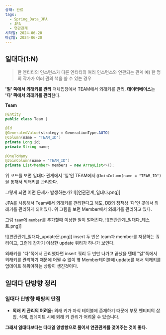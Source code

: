 ```yaml
---
상태: 완료
tags:
  - Spring_Data_JPA
  - JPA
  - 연관관계
시작일: 2024-06-20
마감일: 2024-06-20
---
```


## 일대다(1:N)
> 한 엔티티의 인스턴스가 다른 엔티티의 여러 인스턴스와 연관되는 관계
> 예) 한 명의 작가가 여러 권의 책을 쓸 수 있는 경우


**'일' 쪽에서 외래키를 관리**
객체입장에서 TEAM에서 외래키를 관리, **데이터베이스는 '다' 쪽에서 외래키를 관리**한다.

**Team**
```java
@Entity  
public class Team {  
  
@Id  
@GeneratedValue(strategy = GenerationType.AUTO)  
@Column(name = "TEAM_ID")  
private Long id;  
private String name;  
  
@OneToMany  
@JoinColumn(name = "TEAM_ID")  
private List<Member> members = new ArrayList<>();
```

위 코드를 보면 일대다 관계에서 '일'인 TEAM에서 `@JoinColumn(name = "TEAM_ID")`을 통해서 외래키를 관리한다.

그렇게 되면 어떤 문제가 발생하는가?
![[연관관계_일대다.png]]

JPA를 사용해서 Team에서 외래키를 관리한다고 해도, DB의 정책상 '다'인 곳에서 외래키를 관리하게 되어있다. 위 그림을 보면 Member에서 외래키를 관리하고 있다.

그럼 `team`에 `member`를 추가할때 이상한 일이 벌어진다.
![[연관관계_일대다_테스트.png]]

![[연관관계_일대다_update문.png]]
insert 두 번은 team과 member를 저장하는 쿼리이고, 그런데 갑자기 이상한 update 쿼리가 하나가 보인다.

외래키를 "다"쪽에서 관리했다면 insert 쿼리 두 번만 나가고 끝났을 텐데 "일"쪽에서 외래키를 관리하기 때문에 어쩔 수 없이 옆 Member테이블에 update를 해서 외래키를 업데이트 해줘야하는 상황이 생긴것이다.

## 일대다 단방향 정리
### 일대다 단방향 매핑의 단점
- **외래 키 관리의 어려움**: 외래 키가 자식 테이블에 존재하기 때문에 부모 엔티티의 삽입, 삭제, 업데이트 시에 외래 키 관리가 어려울 수 있습니다.

**그래서 일대다보다는 다대일 양방향으로 풀어서 연관관계를 맺어주는 것이 좋다.**

